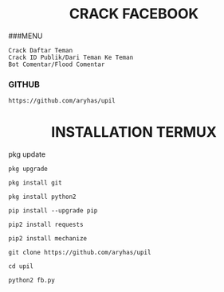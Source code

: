 <H1 align="center">
CRACK FACEBOOK
</H1>
###MENU

    Crack Daftar Teman
    Crack ID Publik/Dari Teman Ke Teman
    Bot Comentar/Flood Comentar

### GITHUB

    https://github.com/aryhas/upil


<H1 align="center">
INSTALLATION TERMUX
</H1>
    pkg update

    pkg upgrade

    pkg install git

    pkg install python2

    pip install --upgrade pip

    pip2 install requests

    pip2 install mechanize

    git clone https://github.com/aryhas/upil

    cd upil

    python2 fb.py
